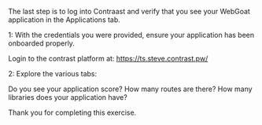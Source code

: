 The last step is to log into Contraast and verify that you see your WebGoat application in the Applications tab. 

1: With the credentials you were provided, ensure your application has been onboarded properly. 

Login to the contrast platform at: https://ts.steve.contrast.pw/

2: Explore the various tabs:

Do you see your application score? 
How many routes are there? 
How many libraries does your application have?

Thank you for completing this exercise.
